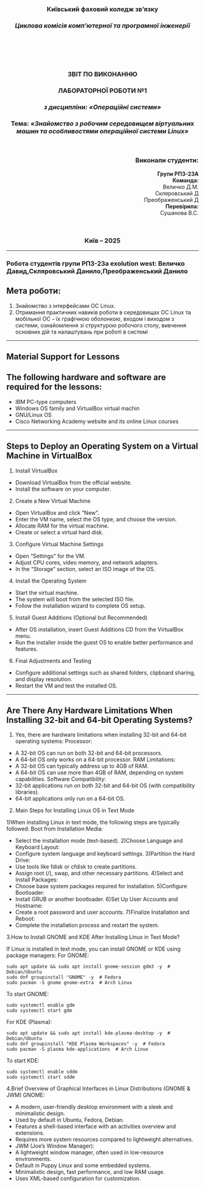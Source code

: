 <div
 align="center">
</div>
<div align="center">
  
### **Київський фаховий коледж зв’язку**  
### *Циклова комісія комп’ютерної та програмної інженерії*  

<br/><br/><br/><br/>


### **ЗВІТ ПО ВИКОНАННЮ** 
### **ЛАБОРАТОРНОЇ РОБОТИ №1**  
### *з дисципліни: «Операційні системи»*  

  
### **Тема:** *«Знайомство з робочим середовищем віртуальних машин та особливостями операційної системи Linux»*  

<br/>

</div>

<div align="right">

### **Виконали студенти:**  
**Групи РПЗ-23А**  
**Команда:**<br> Величко Д.М.<br>Скляровський Д<br>Преображенський Д<br>
**Перевірила:**<br> Сушанова В.С.  

</div>

<div align="center">

<br/>

### **Київ – 2025**  

</div>


---

### Робота студентів групи РПЗ-23а exolution west: Величко Давид,Скляровський Данило,Преображенський Данило


## Мета роботи:  
1. Знайомство з інтерфейсами ОС Linux.
2. Отримання практичних навиків роботи в середовищах ОС Linux та мобільної ОС – їх графічною оболонкою, входом і виходом з системи, ознайомлення зі структурою робочого столу, вивчення основних дій та налаштувань при роботі в системі


---


## Material Support for Lessons

## The following hardware and software are required for the lessons:
 - IBM PC-type computers
 - Windows OS family and VirtualBox virtual machin
 - GNU/Linux OS 
 - Cisco Networking Academy website and its online Linux courses
---

## Steps to Deploy an Operating System on a Virtual Machine in VirtualBox

1. Install VirtualBox
 - Download VirtualBox from the official website.
 - Install the software on your computer.

2. Create a New Virtual Machine
 - Open VirtualBox and click “New”.
 - Enter the VM name, select the OS type, and choose the version.
 - Allocate RAM for the virtual machine.
 - Create or select a virtual hard disk.

3. Configure Virtual Machine Settings
 - Open “Settings” for the VM.
 - Adjust CPU cores, video memory, and network adapters.
 - In the “Storage” section, select an ISO image of the OS.

4. Install the Operating System
 - Start the virtual machine.
 - The system will boot from the selected ISO file.
 - Follow the installation wizard to complete OS setup.

5. Install Guest Additions (Optional but Recommended)
 - After OS installation, insert Guest Additions CD from the VirtualBox menu.
 - Run the installer inside the guest OS to enable better performance and features.

6. Final Adjustments and Testing
 - Configure additional settings such as shared folders, clipboard sharing, and display resolution.
 - Restart the VM and test the installed OS.

---

## Are There Any Hardware Limitations When Installing 32-bit and 64-bit Operating Systems?

 1. Yes, there are hardware limitations when installing 32-bit and 64-bit operating systems:
   Processor:
 - A 32-bit OS can run on both 32-bit and 64-bit processors.
 - A 64-bit OS only works on a 64-bit processor.
   RAM Limitations:
 - A 32-bit OS can typically address up to 4GB of RAM.
 - A 64-bit OS can use more than 4GB of RAM, depending on system capabilities.
   Software Compatibility:
 - 32-bit applications run on both 32-bit and 64-bit OS (with compatibility libraries).
 - 64-bit applications only run on a 64-bit OS.

 2. Main Steps for Installing Linux OS in Text Mode

  1)When installing Linux in text mode, the following steps are typically followed:
  Boot from Installation Media:
 - Select the installation mode (text-based).
  2)Choose Language and Keyboard Layout:
 - Configure system language and keyboard settings.
	3)Partition the Hard Drive:
 - Use tools like fdisk or cfdisk to create partitions.
 - Assign root (/), swap, and other necessary partitions.
  4)Select and Install Packages:
 - Choose base system packages required for installation.
	5)Configure Bootloader:
 - Install GRUB or another bootloader.
	6)Set Up User Accounts and Hostname:
 - Create a root password and user accounts.
	7)Finalize Installation and Reboot:
 - Complete the installation process and restart the system.

 3.How to Install GNOME and KDE After Installing Linux in Text Mode?

If Linux is installed in text mode, you can install GNOME or KDE using package managers:
  For GNOME:

 ```
sudo apt update && sudo apt install gnome-session gdm3 -y  # Debian/Ubuntu  
sudo dnf groupinstall "GNOME" -y  # Fedora  
sudo pacman -S gnome gnome-extra  # Arch Linux  
 ```
  To start GNOME:
 ```
sudo systemctl enable gdm
sudo systemctl start gdm
 ```

  For KDE (Plasma):
 ```
sudo apt update && sudo apt install kde-plasma-desktop -y  # Debian/Ubuntu  
sudo dnf groupinstall "KDE Plasma Workspaces" -y  # Fedora  
sudo pacman -S plasma kde-applications  # Arch Linux  
 ```
  To start KDE:
 ```
sudo systemctl enable sddm
sudo systemctl start sddm
 ```


 4.Brief Overview of Graphical Interfaces in Linux Distributions (GNOME & JWM)
   GNOME:
 - A modern, user-friendly desktop environment with a sleek and minimalistic design.
 - Used by default in Ubuntu, Fedora, Debian.
 - Features a shell-based interface with an activities overview and extensions.
 - Requires more system resources compared to lightweight alternatives.
 - JWM (Joe’s Window Manager):
 - A lightweight window manager, often used in low-resource environments.
 - Default in Puppy Linux and some embedded systems.
 - Minimalistic design, fast performance, and low RAM usage.
 - Uses XML-based configuration for customization.



